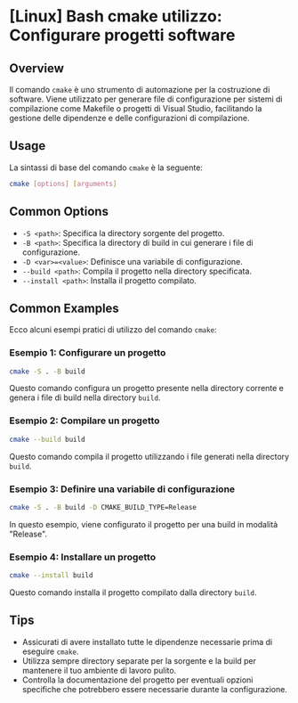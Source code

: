 # [Linux] Bash cmake utilizzo: Configurare progetti software

## Overview
Il comando `cmake` è uno strumento di automazione per la costruzione di software. Viene utilizzato per generare file di configurazione per sistemi di compilazione come Makefile o progetti di Visual Studio, facilitando la gestione delle dipendenze e delle configurazioni di compilazione.

## Usage
La sintassi di base del comando `cmake` è la seguente:

```bash
cmake [options] [arguments]
```

## Common Options
- `-S <path>`: Specifica la directory sorgente del progetto.
- `-B <path>`: Specifica la directory di build in cui generare i file di configurazione.
- `-D <var>=<value>`: Definisce una variabile di configurazione.
- `--build <path>`: Compila il progetto nella directory specificata.
- `--install <path>`: Installa il progetto compilato.

## Common Examples
Ecco alcuni esempi pratici di utilizzo del comando `cmake`:

### Esempio 1: Configurare un progetto
```bash
cmake -S . -B build
```
Questo comando configura un progetto presente nella directory corrente e genera i file di build nella directory `build`.

### Esempio 2: Compilare un progetto
```bash
cmake --build build
```
Questo comando compila il progetto utilizzando i file generati nella directory `build`.

### Esempio 3: Definire una variabile di configurazione
```bash
cmake -S . -B build -D CMAKE_BUILD_TYPE=Release
```
In questo esempio, viene configurato il progetto per una build in modalità "Release".

### Esempio 4: Installare un progetto
```bash
cmake --install build
```
Questo comando installa il progetto compilato dalla directory `build`.

## Tips
- Assicurati di avere installato tutte le dipendenze necessarie prima di eseguire `cmake`.
- Utilizza sempre directory separate per la sorgente e la build per mantenere il tuo ambiente di lavoro pulito.
- Controlla la documentazione del progetto per eventuali opzioni specifiche che potrebbero essere necessarie durante la configurazione.